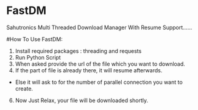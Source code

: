 # FastDM
Sahutronics Multi Threaded Download Manager With Resume Support......


#How To Use FastDM:
1. Install required packages : threading and requests
2. Run Python Script
3. When asked provide the url of the file which you want to download.
4. If the part of file is already there, it will resume afterwards.
 - Else it will ask to for the number of parallel connection you want to create.
6. Now Just Relax, your file will be downloaded shortly.



